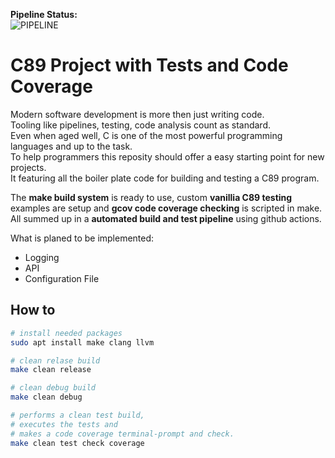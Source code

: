 **Pipeline Status:**   
![PIPELINE](https://github.com/Felix-Quehl/c89-project-template/workflows/C%20CI/badge.svg?branch=main&event=push)

# C89 Project with Tests and Code Coverage
 
Modern software development is more then just writing code.  
Tooling like pipelines, testing, code analysis count as standard.  
Even when aged well, C is one of the most powerful programming languages and up to the task.  
To help programmers this reposity should offer a easy starting point for new projects.   
It featuring all the boiler plate code for building and testing a C89 program.  

The **make build system** is ready to use, custom **vanillia C89 testing** examples are setup and **gcov code coverage checking** is scripted in make.
All summed up in a **automated build and test pipeline** using github actions.

What is planed to be implemented:

* Logging
* API
* Configuration File

## How to

```bash
# install needed packages
sudo apt install make clang llvm

# clean relase build
make clean release

# clean debug build
make clean debug

# performs a clean test build,
# executes the tests and
# makes a code coverage terminal-prompt and check.
make clean test check coverage
```
